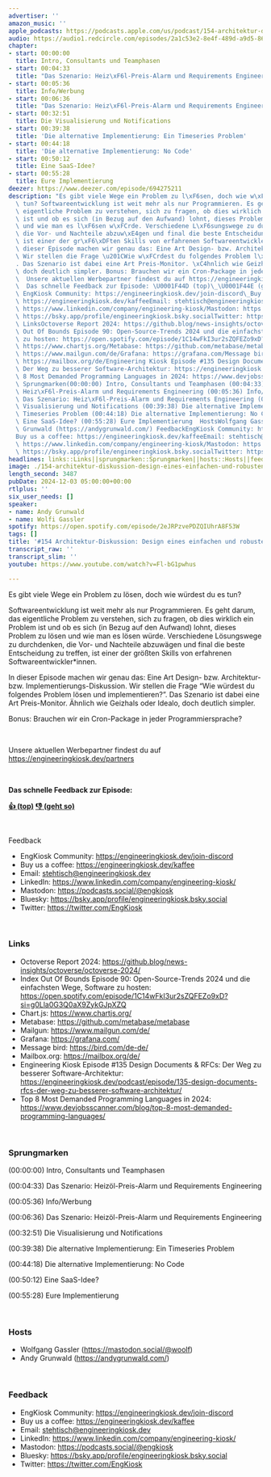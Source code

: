 ```yaml
---
advertiser: ''
amazon_music: ''
apple_podcasts: https://podcasts.apple.com/us/podcast/154-architektur-diskussion-design-eines-einfachen-und/id1603082924?i=1000678997224&uo=4
audio: https://audio1.redcircle.com/episodes/2a1c53e2-8e4f-489d-a9d5-86b311ab6f66/stream.mp3
chapter:
- start: 00:00:00
  title: Intro, Consultants und Teamphasen
- start: 00:04:33
  title: "Das Szenario: Heiz\xF6l-Preis-Alarm und Requirements Engineering"
- start: 00:05:36
  title: Info/Werbung
- start: 00:06:36
  title: "Das Szenario: Heiz\xF6l-Preis-Alarm und Requirements Engineering"
- start: 00:32:51
  title: Die Visualisierung und Notifications
- start: 00:39:38
  title: 'Die alternative Implementierung: Ein Timeseries Problem'
- start: 00:44:18
  title: 'Die alternative Implementierung: No Code'
- start: 00:50:12
  title: Eine SaaS-Idee?
- start: 00:55:28
  title: Eure Implementierung
deezer: https://www.deezer.com/episode/694275211
description: "Es gibt viele Wege ein Problem zu l\xF6sen, doch wie w\xFCrdest du es\
  \ tun? Softwareentwicklung ist weit mehr als nur Programmieren. Es geht darum, das\
  \ eigentliche Problem zu verstehen, sich zu fragen, ob dies wirklich ein Problem\
  \ ist und ob es sich (in Bezug auf den Aufwand) lohnt, dieses Problem zu l\xF6sen\
  \ und wie man es l\xF6sen w\xFCrde. Verschiedene L\xF6sungswege zu durchdenken,\
  \ die Vor- und Nachteile abzuw\xE4gen und final die beste Entscheidung zu treffen,\
  \ ist einer der gr\xF6\xDFten Skills von erfahrenen Softwareentwickler*innen. In\
  \ dieser Episode machen wir genau das: Eine Art Design- bzw. Architektur- bzw. Implementierungs-Diskussion.\
  \ Wir stellen die Frage \u201CWie w\xFCrdest du folgendes Problem l\xF6sen und implementieren?\u201D\
  . Das Szenario ist dabei eine Art Preis-Monitor. \xC4hnlich wie Geizhals oder Idealo,\
  \ doch deutlich simpler. Bonus: Brauchen wir ein Cron-Package in jeder Programmiersprache?\
  \  Unsere aktuellen Werbepartner findest du auf https://engineeringkiosk.dev/partners\
  \  Das schnelle Feedback zur Episode: \U0001F44D (top)\_\U0001F44E (geht so)  Feedback\
  \ EngKiosk Community: https://engineeringkiosk.dev/join-discord\_Buy us a coffee:\
  \ https://engineeringkiosk.dev/kaffeeEmail: stehtisch@engineeringkiosk.devLinkedIn:\
  \ https://www.linkedin.com/company/engineering-kiosk/Mastodon: https://podcasts.social/@engkioskBluesky:\
  \ https://bsky.app/profile/engineeringkiosk.bsky.socialTwitter: https://twitter.com/EngKiosk\
  \ LinksOctoverse Report 2024: https://github.blog/news-insights/octoverse/octoverse-2024/Index\
  \ Out Of Bounds Episode 90: Open-Source-Trends 2024 und die einfachsten Wege, Software\
  \ zu hosten: https://open.spotify.com/episode/1C14wFkI3ur2sZQFEZo9xD?si=g0Lla0G3Q0aX9ZykGJpXZQChart.js:\
  \ https://www.chartjs.org/Metabase: https://github.com/metabase/metabaseMailgun:\
  \ https://www.mailgun.com/de/Grafana: https://grafana.com/Message bird: https://bird.com/de-de/Mailbox.org:\
  \ https://mailbox.org/de/Engineering Kiosk Episode #135 Design Documents & RFCs:\
  \ Der Weg zu besserer Software-Architektur: https://engineeringkiosk.dev/podcast/episode/135-design-documents-rfcs-der-weg-zu-besserer-software-architektur/Top\
  \ 8 Most Demanded Programming Languages in 2024: https://www.devjobsscanner.com/blog/top-8-most-demanded-programming-languages/\
  \ Sprungmarken(00:00:00) Intro, Consultants und Teamphasen (00:04:33) Das Szenario:\
  \ Heiz\xF6l-Preis-Alarm und Requirements Engineering (00:05:36) Info/Werbung (00:06:36)\
  \ Das Szenario: Heiz\xF6l-Preis-Alarm und Requirements Engineering (00:32:51) Die\
  \ Visualisierung und Notifications (00:39:38) Die alternative Implementierung: Ein\
  \ Timeseries Problem (00:44:18) Die alternative Implementierung: No Code (00:50:12)\
  \ Eine SaaS-Idee? (00:55:28) Eure Implementierung  HostsWolfgang Gassler (https://mastodon.social/@woolf)Andy\
  \ Grunwald (https://andygrunwald.com/) FeedbackEngKiosk Community: https://engineeringkiosk.dev/join-discord\_\
  Buy us a coffee: https://engineeringkiosk.dev/kaffeeEmail: stehtisch@engineeringkiosk.devLinkedIn:\
  \ https://www.linkedin.com/company/engineering-kiosk/Mastodon: https://podcasts.social/@engkioskBluesky:\
  \ https://bsky.app/profile/engineeringkiosk.bsky.socialTwitter: https://twitter.com/EngKiosk"
headlines: links::Links||sprungmarken::Sprungmarken||hosts::Hosts||feedback::Feedback
image: ./154-architektur-diskussion-design-eines-einfachen-und-robusten-preis-scrapers.jpg
length_second: 3487
pubDate: 2024-12-03 05:00:00+00:00
rtlplus: ''
six_user_needs: []
speaker:
- name: Andy Grunwald
- name: Wolfi Gassler
spotify: https://open.spotify.com/episode/2eJRPzvePDZQIUhrA8F53W
tags: []
title: '#154 Architektur-Diskussion: Design eines einfachen und robusten Preis-Scrapers'
transcript_raw: ''
transcript_slim: ''
youtube: https://www.youtube.com/watch?v=Fl-bG1pwhus

---
```

<p>Es gibt viele Wege ein Problem zu lösen, doch wie würdest du es tun?</p><p>Softwareentwicklung ist weit mehr als nur Programmieren. Es geht darum, das eigentliche Problem zu verstehen, sich zu fragen, ob dies wirklich ein Problem ist und ob es sich (in Bezug auf den Aufwand) lohnt, dieses Problem zu lösen und wie man es lösen würde. Verschiedene Lösungswege zu durchdenken, die Vor- und Nachteile abzuwägen und final die beste Entscheidung zu treffen, ist einer der größten Skills von erfahrenen Softwareentwickler*innen.</p><p>In dieser Episode machen wir genau das: Eine Art Design- bzw. Architektur- bzw. Implementierungs-Diskussion. Wir stellen die Frage “Wie würdest du folgendes Problem lösen und implementieren?”. Das Szenario ist dabei eine Art Preis-Monitor. Ähnlich wie Geizhals oder Idealo, doch deutlich simpler.</p><p>Bonus: Brauchen wir ein Cron-Package in jeder Programmiersprache?</p><p><br></p><p>Unsere aktuellen Werbepartner findest du auf <a href="https://engineeringkiosk.dev/partners">https://engineeringkiosk.dev/partners</a></p><p><br></p><p><strong>Das schnelle Feedback zur Episode:</strong></p><p><a href="https://api.openpodcast.dev/feedback/59/upvote" rel="nofollow"><strong>👍 (top)</strong></a><strong> </strong><a href="https://api.openpodcast.dev/feedback/59/downvote" rel="nofollow"><strong>👎 (geht so)</strong></a></p><p><br></p><p>Feedback</p><ul><li>EngKiosk Community: <a href="https://engineeringkiosk.dev/join-discord">https://engineeringkiosk.dev/join-discord</a> </li><li>Buy us a coffee: <a href="https://engineeringkiosk.dev/kaffee">https://engineeringkiosk.dev/kaffee</a></li><li>Email: <a href="mailto:stehtisch@engineeringkiosk.dev" rel="nofollow">stehtisch@engineeringkiosk.dev</a></li><li>LinkedIn: <a href="https://www.linkedin.com/company/engineering-kiosk/" rel="nofollow">https://www.linkedin.com/company/engineering-kiosk/</a></li><li>Mastodon: <a href="https://podcasts.social/@engkiosk" rel="nofollow">https://podcasts.social/@engkiosk</a></li><li>Bluesky: <a href="https://bsky.app/profile/engineeringkiosk.bsky.social" rel="nofollow">https://bsky.app/profile/engineeringkiosk.bsky.social</a></li><li>Twitter: <a href="https://twitter.com/EngKiosk" rel="nofollow">https://twitter.com/EngKiosk</a></li></ul><p><br></p><h3 id="links">Links</h3><ul><li>Octoverse Report 2024: <a href="https://github.blog/news-insights/octoverse/octoverse-2024/" rel="nofollow">https://github.blog/news-insights/octoverse/octoverse-2024/</a></li><li>Index Out Of Bounds Episode 90: Open-Source-Trends 2024 und die einfachsten Wege, Software zu hosten: <a href="https://open.spotify.com/episode/1C14wFkI3ur2sZQFEZo9xD?si=g0Lla0G3Q0aX9ZykGJpXZQ" rel="nofollow">https://open.spotify.com/episode/1C14wFkI3ur2sZQFEZo9xD?si=g0Lla0G3Q0aX9ZykGJpXZQ</a></li><li>Chart.js: <a href="https://www.chartjs.org/" rel="nofollow">https://www.chartjs.org/</a></li><li>Metabase: <a href="https://github.com/metabase/metabase" rel="nofollow">https://github.com/metabase/metabase</a></li><li>Mailgun: <a href="https://www.mailgun.com/de/" rel="nofollow">https://www.mailgun.com/de/</a></li><li>Grafana: <a href="https://grafana.com/" rel="nofollow">https://grafana.com/</a></li><li>Message bird: <a href="https://bird.com/de-de/" rel="nofollow">https://bird.com/de-de/</a></li><li>Mailbox.org: <a href="https://mailbox.org/de/" rel="nofollow">https://mailbox.org/de/</a></li><li>Engineering Kiosk Episode #135 Design Documents &amp; RFCs: Der Weg zu besserer Software-Architektur: <a href="https://engineeringkiosk.dev/podcast/episode/135-design-documents-rfcs-der-weg-zu-besserer-software-architektur/">https://engineeringkiosk.dev/podcast/episode/135-design-documents-rfcs-der-weg-zu-besserer-software-architektur/</a></li><li>Top 8 Most Demanded Programming Languages in 2024: <a href="https://www.devjobsscanner.com/blog/top-8-most-demanded-programming-languages/" rel="nofollow">https://www.devjobsscanner.com/blog/top-8-most-demanded-programming-languages/</a></li></ul><p><br></p><h3 id="sprungmarken">Sprungmarken</h3><p>(00:00:00) Intro, Consultants und Teamphasen</p><p>(00:04:33) Das Szenario: Heizöl-Preis-Alarm und Requirements Engineering</p><p>(00:05:36) Info/Werbung</p><p>(00:06:36) Das Szenario: Heizöl-Preis-Alarm und Requirements Engineering</p><p>(00:32:51) Die Visualisierung und Notifications</p><p>(00:39:38) Die alternative Implementierung: Ein Timeseries Problem</p><p>(00:44:18) Die alternative Implementierung: No Code</p><p>(00:50:12) Eine SaaS-Idee?</p><p>(00:55:28) Eure Implementierung</p><p><br></p><h3 id="hosts">Hosts</h3><ul><li>Wolfgang Gassler (<a href="https://mastodon.social/@woolf" rel="nofollow">https://mastodon.social/@woolf</a>)</li><li>Andy Grunwald (<a href="https://andygrunwald.com/" rel="nofollow">https://andygrunwald.com/</a>)</li></ul><p><br></p><h3 id="feedback">Feedback</h3><ul><li>EngKiosk Community: <a href="https://engineeringkiosk.dev/join-discord">https://engineeringkiosk.dev/join-discord</a> </li><li>Buy us a coffee: <a href="https://engineeringkiosk.dev/kaffee">https://engineeringkiosk.dev/kaffee</a></li><li>Email: <a href="mailto:stehtisch@engineeringkiosk.dev" rel="nofollow">stehtisch@engineeringkiosk.dev</a></li><li>LinkedIn: <a href="https://www.linkedin.com/company/engineering-kiosk/" rel="nofollow">https://www.linkedin.com/company/engineering-kiosk/</a></li><li>Mastodon: <a href="https://podcasts.social/@engkiosk" rel="nofollow">https://podcasts.social/@engkiosk</a></li><li>Bluesky: <a href="https://bsky.app/profile/engineeringkiosk.bsky.social" rel="nofollow">https://bsky.app/profile/engineeringkiosk.bsky.social</a></li><li>Twitter: <a href="https://twitter.com/EngKiosk" rel="nofollow">https://twitter.com/EngKiosk</a></li></ul>